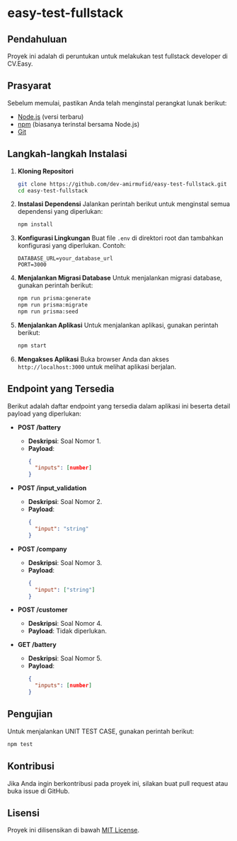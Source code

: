 # easy-test-fullstack

## Pendahuluan
Proyek ini adalah di peruntukan untuk melakukan test fullstack developer di CV.Easy.

## Prasyarat
Sebelum memulai, pastikan Anda telah menginstal perangkat lunak berikut:
- [Node.js](https://nodejs.org/) (versi terbaru)
- [npm](https://www.npmjs.com/) (biasanya terinstal bersama Node.js)
- [Git](https://git-scm.com/)

## Langkah-langkah Instalasi

1. **Kloning Repositori**
   ```bash
   git clone https://github.com/dev-amirmufid/easy-test-fullstack.git
   cd easy-test-fullstack
   ```

2. **Instalasi Dependensi**
   Jalankan perintah berikut untuk menginstal semua dependensi yang diperlukan:
   ```bash
   npm install
   ```

3. **Konfigurasi Lingkungan**
   Buat file `.env` di direktori root dan tambahkan konfigurasi yang diperlukan. Contoh:
   ```plaintext
   DATABASE_URL=your_database_url
   PORT=3000
   ```

4. **Menjalankan Migrasi Database**
   Untuk menjalankan migrasi database, gunakan perintah berikut:
   ```bash
   npm run prisma:generate
   npm run prisma:migrate
   npm run prisma:seed
   ```
   
5. **Menjalankan Aplikasi**
   Untuk menjalankan aplikasi, gunakan perintah berikut:
   ```bash
   npm start
   ```

5. **Mengakses Aplikasi**
   Buka browser Anda dan akses `http://localhost:3000` untuk melihat aplikasi berjalan.

## Endpoint yang Tersedia
Berikut adalah daftar endpoint yang tersedia dalam aplikasi ini beserta detail payload yang diperlukan:

- **POST /battery**
  - **Deskripsi**: Soal Nomor 1.
  - **Payload**:
    ```json
    {
      "inputs": [number]
    }
    ```

- **POST /input_validation**
  - **Deskripsi**: Soal Nomor 2.
  - **Payload**:
    ```json
    {
      "input": "string"
    }
    ```

- **POST /company**
  - **Deskripsi**: Soal Nomor 3.
  - **Payload**:
    ```json
    {
      "input": ["string"]
    }
    ```

- **POST /customer**
  - **Deskripsi**: Soal Nomor 4.
  - **Payload**: Tidak diperlukan.

- **GET /battery**
  - **Deskripsi**: Soal Nomor 5.
  - **Payload**:
    ```json
    {
      "inputs": [number]
    }
    ```

## Pengujian
Untuk menjalankan UNIT TEST CASE, gunakan perintah berikut:
```bash
npm test
```

## Kontribusi
Jika Anda ingin berkontribusi pada proyek ini, silakan buat pull request atau buka issue di GitHub.

## Lisensi
Proyek ini dilisensikan di bawah [MIT License](LICENSE).